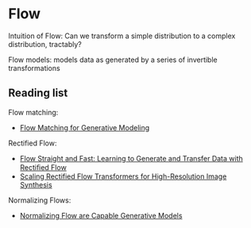 # Flow

Intuition of Flow: Can we transform a simple distribution to a complex distribution, tractably?

Flow models: models data as generated by a series of invertible transformations

## Reading list

Flow matching:
- [Flow Matching for Generative Modeling](https://arxiv.org/pdf/2210.02747)

Rectified Flow:
- [Flow Straight and Fast: Learning to Generate and Transfer Data with Rectiﬁed Flow](https://arxiv.org/pdf/2209.03003)
- [Scaling Rectified Flow Transformers for High-Resolution Image Synthesis](https://arxiv.org/pdf/2403.03206)

Normalizing Flows:
- [Normalizing Flow are Capable Generative Models](https://arxiv.org/pdf/2412.06329)